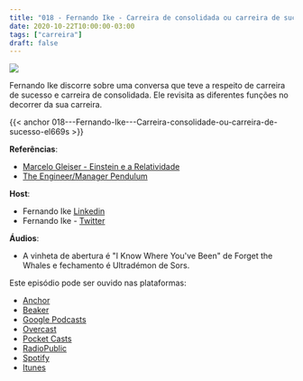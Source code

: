 ```yaml
---
title: "018 - Fernando Ike - Carreira de consolidada ou carreira de sucesso"
date: 2020-10-22T10:00:00-03:00
tags: ["carreira"]
draft: false
---
```

![](/images/pontocafe_018.png)

Fernando Ike discorre sobre uma conversa que teve a respeito de carreira de sucesso e carreira de consolidada. Ele revisita as diferentes funções no decorrer da sua carreira.

{{< anchor 018---Fernando-Ike---Carreira-consolidade-ou-carreira-de-sucesso-el669s >}}

**Referências**:
* [Marcelo Gleiser - Einstein e a Relatividade](https://www.youtube.com/watch?v=uJ0PprNzMyg)
* [The Engineer/Manager Pendulum](https://charity.wtf/2017/05/11/the-engineer-manager-pendulum/)

**Host**: 
* Fernando Ike [Linkedin](https://www.linkedin.com/in/fernandoike/)
* Fernando Ike - [Twitter](https://twitter.com/fernandoike)

**Áudios**:
* A vinheta de abertura é "I Know Where You've Been" de Forget the Whales e fechamento é Ultradémon de Sors.

Este episódio pode ser ouvido nas plataformas:
* [Anchor](https://anchor.fm/pontocafe)
* [Beaker](https://www.breaker.audio/ponto-cafe)
* [Google Podcasts](https://www.google.com/podcasts?feed=aHR0cHM6Ly9hbmNob3IuZm0vcy81OWRkZTI0L3BvZGNhc3QvcnNz)
* [Overcast](https://overcast.fm/itunes1513597862/pontocaf-podcast-uma-conversa-sobre-tecnologias-e-as-coisas-que-est-o-em-volta)
* [Pocket Casts](https://pca.st/1cbp2reg)
* [RadioPublic](https://radiopublic.com/ponto-caf-G2pjqv)
* [Spotify](https://open.spotify.com/show/3HzpEbfhFBGPNba8PADIhP)
* [Itunes](https://podcasts.apple.com/us/podcast/pontocaf%C3%A9-podcast-%C3%A9-uma-conversa-sobre-tecnologias/id1513597862)